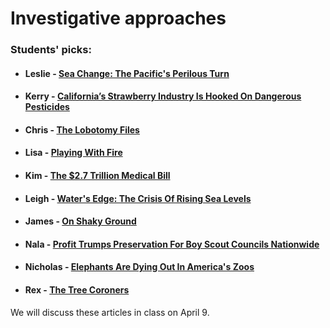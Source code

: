 # Investigative approaches

### Students' picks:

- #### Leslie - [Sea Change: The Pacific's Perilous Turn](http://apps.seattletimes.com/reports/sea-change/2013/sep/11/pacific-ocean-perilous-turn-overview/) 

- #### Kerry - [California’s Strawberry Industry Is Hooked On Dangerous Pesticides](http://www.revealnews.org/article/californias-strawberry-industry-is-hooked-on-dangerous-pesticides/)

- #### Chris - [The Lobotomy Files](http://projects.wsj.com/lobotomyfiles/) 

- #### Lisa - [Playing With Fire](http://www.pulitzer.org/files/finalists/2013/chictrib2013/chictrib01.pdf) 

- #### Kim - [The $2.7 Trillion Medical Bill](http://www.nytimes.com/2013/06/02/health/colonoscopies-explain-why-us-leads-the-world-in-health-expenditures.html)

- #### Leigh - [Water's Edge: The Crisis Of Rising Sea Levels](http://www.reuters.com/investigates/special-report/waters-edge-the-crisis-of-rising-sea-levels/)

- #### James - [On Shaky Ground](http://www.reuters.com/investigates/special-report/waters-edge-the-crisis-of-rising-sea-levels/)

- #### Nala - [Profit Trumps Preservation For Boy Scout Councils Nationwide](http://web.archive.org/web/20090309064225/http://seattlepi.nwsource.com/specials/scoutslogging/397864_loggingmain29.html)

- #### Nicholas - [Elephants Are Dying Out In America's Zoos](http://old.seattletimes.com/html/nationworld/2019809167_elephants02m.html)

- #### Rex - [The Tree Coroners](http://www.hcn.org/issues/45.21/the-tree-coroners/print_view)

We will discuss these articles in class on April 9.


